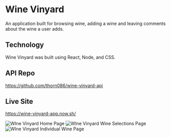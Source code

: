 # Wine Vinyard

An application built for browsing wine, adding a wine and leaving comments about the wine a user adds.

## Technology

Wine Vinyard was built using React, Node, and CSS.

## API Repo

https://github.com/thorn086/wine-vinyard-api

## Live Site

https://wine-vinyard-app.now.sh/

![WIne Vinyard Home Page]('./src/img/home.png)
![WIne Vinyard Wine Selections Page]('./src/img/wine-selections.png)
![WIne Vinyard Individual Wine Page]('./src/img/Indiv-wine.png)